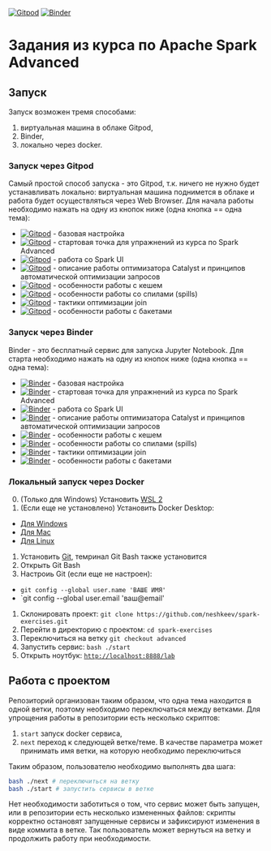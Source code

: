 [![Gitpod](https://img.shields.io/badge/Open%20in%20Gitpod-908a85?logo=gitpod)](https://gitpod.io/#https://github.com/neshkeev/spark-exercises/tree/advanced-01.spark-ui)
[![Binder](https://img.shields.io/badge/%D0%9E%D1%82%D0%BA%D1%80%D1%8B%D1%82%D1%8C%20%D0%B2%20Binder-908a85?logo=jupyter)](https://mybinder.org/v2/gh/neshkeev/spark-exercises/advanced-01.spark-ui)

# Задания из курса по Apache Spark Advanced

## Запуск

Запуск возможен тремя способами:

1. виртуальная машина в облаке Gitpod,
1. Binder,
1. локально через docker.

### Запуск через Gitpod

Самый простой способ запуска - это Gitpod, т.к. ничего не нужно будет устанавливать локально: виртуальная машина поднимется в облаке и работа будет осуществляться через Web Browser.
Для начала работы необходимо нажать на одну из кнопок ниже (одна кнопка == одна тема):

- [![Gitpod](https://img.shields.io/badge/master-908a85?logo=gitpod)](https://gitpod.io/#https://github.com/neshkeev/spark-exercises) - базовая настройка
- [![Gitpod](https://img.shields.io/badge/advanced-908a85?logo=gitpod)](https://gitpod.io/#https://github.com/neshkeev/spark-exercises/tree/advanced) - стартовая точка для упражнений из курса по Spark Advanced
- [![Gitpod](https://img.shields.io/badge/advanced--01.spark--ui-908a85?logo=gitpod)](https://gitpod.io/#https://github.com/neshkeev/spark-exercises/tree/advanced-01.spark-ui) - работа со Spark UI
- [![Gitpod](https://img.shields.io/badge/advanced--02.catalyst--optimizer-908a85?logo=gitpod)](https://gitpod.io/#https://github.com/neshkeev/spark-exercises/tree/advanced-02.catalyst-optimizer) - описание работы оптимизатора Catalyst и принципов автоматической оптимизации запросов
- [![Gitpod](https://img.shields.io/badge/advanced--03.cache-908a85?logo=gitpod)](https://gitpod.io/#https://github.com/neshkeev/spark-exercises/tree/advanced-03.cache) - особенности работы с кешем
- [![Gitpod](https://img.shields.io/badge/advanced--04.spills-908a85?logo=gitpod)](https://gitpod.io/#https://github.com/neshkeev/spark-exercises/tree/advanced-04.spills) - особенности работы со спилами (spills)
- [![Gitpod](https://img.shields.io/badge/advanced--05.joins-908a85?logo=gitpod)](https://gitpod.io/#https://github.com/neshkeev/spark-exercises/tree/advanced-05.joins) - тактики оптимизации join
- [![Gitpod](https://img.shields.io/badge/advanced--06.bucketing-908a85?logo=gitpod)](https://gitpod.io/#https://github.com/neshkeev/spark-exercises/tree/advanced-06.bucketing) - особенности работы с бакетами

### Запуск через Binder

Binder - это бесплатный сервис для запуска Jupyter Notebook. Для старта необходимо нажать на одну из кнопок ниже (одна кнопка == одна тема):

- [![Binder](https://img.shields.io/badge/Binder--advanced-908a85?logo=jupyter)](https://mybinder.org/v2/gh/neshkeev/spark-exercises/master) - базовая настройка
- [![Binder](https://img.shields.io/badge/Binder--advanced-908a85?logo=jupyter)](https://mybinder.org/v2/gh/neshkeev/spark-exercises/advanced) - стартовая точка для упражнений из курса по Spark Advanced
- [![Binder](https://img.shields.io/badge/Binder--advanced--01.spark--ui-908a85?logo=jupyter)](https://mybinder.org/v2/gh/neshkeev/spark-exercises/advanced-01.spark-ui) - работа со Spark UI
- [![Binder](https://img.shields.io/badge/Binder--advanced--02.catalyst-optimizer-908a85?logo=jupyter)](https://mybinder.org/v2/gh/neshkeev/spark-exercises/advanced-02.catalyst-optimizer) - описание работы оптимизатора Catalyst и принципов автоматической оптимизации запросов
- [![Binder](https://img.shields.io/badge/Binder--advanced--03.cache-908a85?logo=jupyter)](https://mybinder.org/v2/gh/neshkeev/spark-exercises/advanced-03.cache) - особенности работы с кешем
- [![Binder](https://img.shields.io/badge/Binder--advanced--04.spills-908a85?logo=jupyter)](https://mybinder.org/v2/gh/neshkeev/spark-exercises/advanced-04.spills) - особенности работы со спилами (spills)
- [![Binder](https://img.shields.io/badge/Binder--advanced--05.joins-908a85?logo=jupyter)](https://mybinder.org/v2/gh/neshkeev/spark-exercises/advanced-05.joins) - тактики оптимизации join
- [![Binder](https://img.shields.io/badge/Binder--advanced--06.bucketing-908a85?logo=jupyter)](https://mybinder.org/v2/gh/neshkeev/spark-exercises/advanced-06.bucketing) - особенности работы с бакетами

### Локальный запуск через Docker

0. (Только для Windows) Установить [WSL 2](https://learn.microsoft.com/en-us/windows/wsl/install)
1. (Если еще не установлено) Установить Docker Desktop:
  - [Для Windows](https://docs.docker.com/desktop/install/windows-install)
  - [Для Mac](https://docs.docker.com/desktop/install/mac-install/)
  - [Для Linux](https://docs.docker.com/desktop/install/linux-install/)
1. Установить [Git](https://git-scm.com/), темринал Git Bash также установится
1. Открыть Git Bash
1. Настроиь Git (если еще не настроен):
  - `git config --global user.name 'ВАШЕ ИМЯ'`
  - `git config --global user.email 'ваш@email'
1. Склонировать проект: `git clone https://github.com/neshkeev/spark-exercises.git`
1. Перейти в директорию с проектом: `cd spark-exercises`
1. Переключиться на ветку `git checkout advanced`
1. Запустить сервис: `bash ./start`
1. Открыть ноутбук: [`http://localhost:8888/lab`](http://localhost:8888/lab)

## Работа с проектом

Репозиторий организован таким образом, что одна тема находится в одной ветки, поэтому необходимо переключаться между ветками. Для упрощения работы в репозитории есть несколько скриптов:

1. `start` запуск docker сервиса,
1. `next` переход к следующей ветке/теме. В качестве параметра может принимать имя ветки, на которую необходимо переключиться

Таким образом, пользователю необходимо выполнять два шага:

```bash
bash ./next # переключиться на ветку
bash ./start # запустить сервисы в ветке
```
Нет необходимости заботиться о том, что сервис может быть запущен, или в репозитории есть несколько измененных файлов: скрипты корректно остановят запущенные сервисы и зафиксируют изменения в виде коммита в ветке. Так пользователь может вернуться на ветку и продолжить работу при необходимости.
